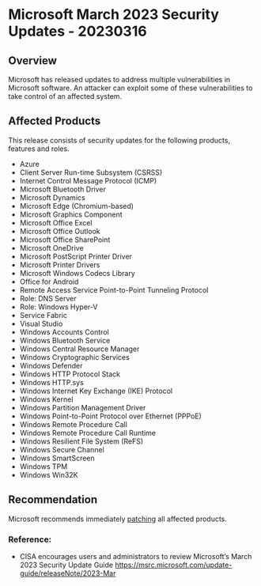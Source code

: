 # Microsoft March 2023 Security Updates - 20230316

## Overview
Microsoft has released updates to address multiple vulnerabilities in Microsoft software. An attacker can exploit some of these vulnerabilities to take control of an affected system.


## Affected Products
This release consists of security updates for the following products, features and roles.

* Azure
* Client Server Run-time Subsystem (CSRSS)
* Internet Control Message Protocol (ICMP)
* Microsoft Bluetooth Driver
* Microsoft Dynamics
* Microsoft Edge (Chromium-based)
* Microsoft Graphics Component
* Microsoft Office Excel
* Microsoft Office Outlook
* Microsoft Office SharePoint
* Microsoft OneDrive
* Microsoft PostScript Printer Driver
* Microsoft Printer Drivers
* Microsoft Windows Codecs Library
* Office for Android
* Remote Access Service Point-to-Point Tunneling Protocol
* Role: DNS Server
* Role: Windows Hyper-V
* Service Fabric
* Visual Studio
* Windows Accounts Control
* Windows Bluetooth Service
* Windows Central Resource Manager
* Windows Cryptographic Services
* Windows Defender
* Windows HTTP Protocol Stack
* Windows HTTP.sys
* Windows Internet Key Exchange (IKE) Protocol
* Windows Kernel
* Windows Partition Management Driver
* Windows Point-to-Point Protocol over Ethernet (PPPoE)
* Windows Remote Procedure Call
* Windows Remote Procedure Call Runtime
* Windows Resilient File System (ReFS)
* Windows Secure Channel
* Windows SmartScreen
* Windows TPM
* Windows Win32K


## Recommendation
Microsoft recommends immediately [patching](https://msrc.microsoft.com/update-guide/releaseNote/2023-Mar) all affected products.
### Reference:
* CISA encourages users and administrators to review Microsoft’s March 2023 Security Update Guide https://msrc.microsoft.com/update-guide/releaseNote/2023-Mar